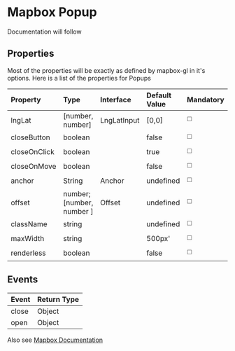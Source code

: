 # Mapbox Popup

Documentation will follow

## Properties

Most of the properties will be exactly as defined by mapbox-gl in it's options. Here is a list of the properties for Popups

| Property     | Type                      | Interface   | Default Value | Mandatory             | Reactive              |
| :----------- | :------------------------ | :---------- | :------------ | --------------------- | --------------------- |
| lngLat       | [number, number]          | LngLatInput | [0,0]         | :white_medium_square: | :white_square_button: |
| closeButton  | boolean                   |             | false         | :white_medium_square: | :white_medium_square: |
| closeOnClick | boolean                   |             | true          | :white_medium_square: | :white_medium_square: |
| closeOnMove  | boolean                   |             | false         | :white_medium_square: | :white_medium_square: |
| anchor       | String                    | Anchor      | undefined     | :white_medium_square: | :white_medium_square: |
| offset       | number; [number, number ] | Offset      | undefined     | :white_medium_square: | :white_square_button: |
| className    | string                    |             | undefined     | :white_medium_square: | :white_medium_square: |
| maxWidth     | string                    |             | 500px'        | :white_medium_square: | :white_square_button: |
| renderless   | boolean                   |             | false         | :white_medium_square: | :white_medium_square: |

## Events

| Event | Return Type |
| :---- | :---------- |
| close | Object      |
| open  | Object      |

Also see [Mapbox Documentation](https://docs.mapbox.com/mapbox-gl-js/api/markers/#popup)

